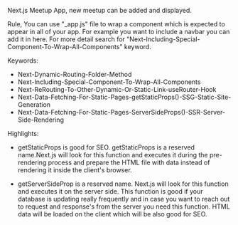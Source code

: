 Next.js Meetup App, new meetup can be added and displayed.

Rule,
You can use "_app.js" file to wrap a component which is expected to appear in all of your app. For example you want to include a navbar you can add it in here. For more detail search for "Next-Including-Special-Component-To-Wrap-All-Components" keyword.

Keywords:
- Next-Dynamic-Routing-Folder-Method
- Next-Including-Special-Component-To-Wrap-All-Components
- Next-ReRouting-To-Other-Dynamic-Or-Static-Link-useRouter-Hook
- Next-Data-Fetching-For-Static-Pages-getStaticProps()-SSG-Static-Site-Generation
- Next-Data-Fetching-For-Static-Pages-ServerSideProps()-SSR-Server-Side-Rendering

Highlights:
- getStaticProps is good for SEO. getStaticProps is a reserved name.Next.js will look for this function and executes it during the pre-rendering process and prepare the HTML file with data instead of rendering it inside the client's browser.

- getServerSideProp is a reserved name. Next.js will look for this function and executes it on the server side. This function is good if your database is updating really frequently and in case you want to reach out to request and response's from the server you need this function. HTML data will be loaded on the client which will be also good for SEO.